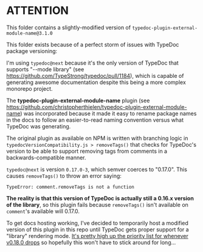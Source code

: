# ATTENTION

This folder contains a slightly-modified version of `typedoc-plugin-external-module-name@3.1.0`

This folder exists because of a perfect storm of issues with TypeDoc package versioning:

I'm using `typedoc@next` because it's the only version of TypeDoc that supports "--mode library" (see https://github.com/TypeStrong/typedoc/pull/1184), which is capable of generating awesome documentation despite this being a more complex monorepo project.

The **typedoc-plugin-external-module-name** plugin (see https://github.com/christopherthielen/typedoc-plugin-external-module-name) was incorporated because it made it easy to rename package names in the docs to follow an easier-to-read naming convention versus what TypeDoc was generating.

The original plugin as available on NPM is written with branching logic in `typedocVersionCompatibility.js > removeTags()` that checks for TypeDoc's version to be able to support removing tags from comments in a backwards-compatible manner.

`typedoc@next` is version `0.17.0-3`, which semver coerces to "0.17.0". This causes `removeTags()` to throw an error saying:

```
TypeError: comment.removeTags is not a function
```

**The reality is that this version of TypeDoc is actually still a 0.16.x version of the library**, so this plugin fails because `removeTags()` isn't available on `comment`'s available will 0.17.0.

To get docs hosting working, I've decided to temporarily host a modified version of this plugin in this repo until TypeDoc gets proper support for a "library" rendering mode. [It's pretty high up the priority list for whenever v0.18.0 drops](https://github.com/TypeStrong/typedoc/issues/1266) so hopefully this won't have to stick around for long...
